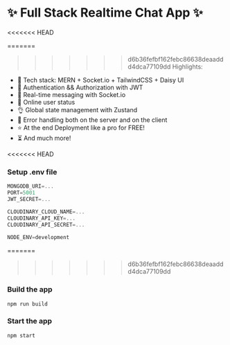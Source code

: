 # ✨ Full Stack Realtime Chat App ✨
<<<<<<< HEAD

=======
>>>>>>> d6b36fefbf162febc86638deaaddd4dca77109dd
Highlights:

- 🌟 Tech stack: MERN + Socket.io + TailwindCSS + Daisy UI
- 🎃 Authentication && Authorization with JWT
- 👾 Real-time messaging with Socket.io
- 🚀 Online user status
- 👌 Global state management with Zustand
- 🐞 Error handling both on the server and on the client
- ⭐ At the end Deployment like a pro for FREE!
- ⏳ And much more!

<<<<<<< HEAD
### Setup .env file

```js
MONGODB_URI=...
PORT=5001
JWT_SECRET=...

CLOUDINARY_CLOUD_NAME=...
CLOUDINARY_API_KEY=...
CLOUDINARY_API_SECRET=...
 
NODE_ENV=development
```
=======
>>>>>>> d6b36fefbf162febc86638deaaddd4dca77109dd

### Build the app

```shell
npm run build
```

### Start the app

```shell
npm start
```
